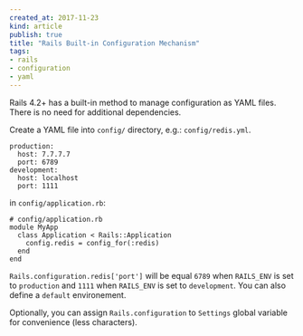 ```yaml
---
created_at: 2017-11-23 
kind: article
publish: true
title: "Rails Built-in Configuration Mechanism"
tags:
- rails
- configuration
- yaml
---
```


Rails 4.2+ has a built-in method to manage configuration as YAML files. There is no need for additional dependencies.

Create a YAML file into `config/` directory, e.g.: `config/redis.yml`.

```
production:
  host: 7.7.7.7
  port: 6789
development:
  host: localhost
  port: 1111
```

in `config/application.rb`:

```
# config/application.rb
module MyApp
  class Application < Rails::Application
    config.redis = config_for(:redis)
  end
end
```

`Rails.configuration.redis['port']` will be equal `6789` when `RAILS_ENV` is set to `production` and `1111` when `RAILS_ENV` is set to `development`. You can also define a `default` environement.

Optionally, you can assign `Rails.configuration` to `Settings` global variable for convenience (less characters). 
